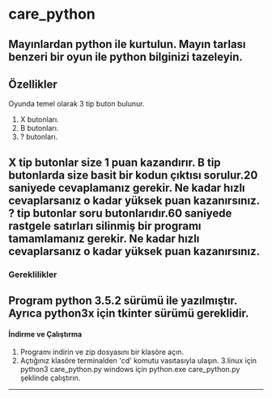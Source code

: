 # care_python
Mayınlardan python ile kurtulun.
Mayın tarlası benzeri bir oyun ile python bilginizi tazeleyin.
--------------------------------------------------------------
## Özellikler
Oyunda temel olarak 3 tip buton bulunur.
1. X butonları.
2. B butonları.
3. ? butonları.

X tip butonlar size 1 puan kazandırır.
B tip butonlarda size basit bir kodun
çıktısı sorulur.20 saniyede cevaplamanız gerekir.
Ne kadar hızlı cevaplarsanız o kadar yüksek puan kazanırsınız.
? tip butonlar soru butonlarıdır.60 saniyede rastgele
satırları silinmiş bir programı tamamlamanız gerekir.
Ne kadar hızlı cevaplarsanız o kadar yüksek puan kazanırsınız.
---------------------------------------------------------------
### Gereklilikler
Program python 3.5.2 sürümü ile yazılmıştır.
Ayrıca python3x için tkinter sürümü gereklidir.
---------------------------------------------------------------
#### İndirme ve Çalıştırma
1. Programı indirin ve zip dosyasını bir klasöre açın.
2. Açtığınız klasöre terminalden 'cd' komutu vasıtasıyla ulaşın.
3.linux için python3 care_python.py
windows için python.exe care_python.py şeklinde çalıştırın.
---------------------------------------------------------------




